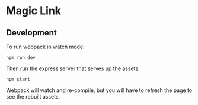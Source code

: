 # Magic Link

## Development

To run webpack in watch mode:

`npm run dev`

Then run the express server that serves up the assets:

`npm start`

Webpack will watch and re-compile, but you will have to refresh the page to see the rebuilt assets.
